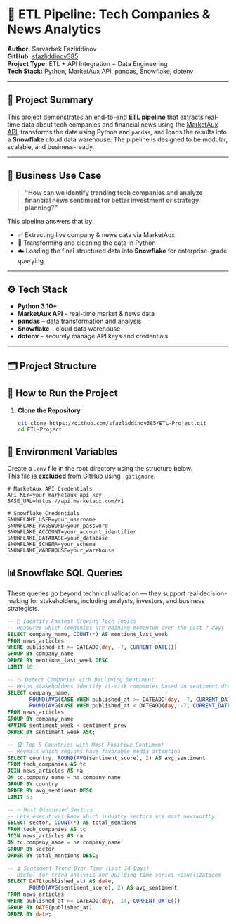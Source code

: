 # 🚀 ETL Pipeline: Tech Companies & News Analytics

**Author:** Sarvarbek Fazliddinov  
**GitHub:** [sfazliddinov385](https://github.com/sfazliddinov385)  
**Project Type:** ETL + API Integration + Data Engineering  
**Tech Stack:** Python, MarketAux API, pandas, Snowflake, dotenv

---

## 📌 Project Summary

This project demonstrates an end-to-end **ETL pipeline** that extracts real-time data about tech companies and financial news using the [MarketAux API](https://www.marketaux.com/), transforms the data using Python and `pandas`, and loads the results into a **Snowflake** cloud data warehouse. The pipeline is designed to be modular, scalable, and business-ready.

---

## 🎯 Business Use Case

> **"How can we identify trending tech companies and analyze financial news sentiment for better investment or strategy planning?"**

This pipeline answers that by:

- ✅ Extracting live company & news data via MarketAux  
- 🔧 Transforming and cleaning the data in Python  
- ☁️ Loading the final structured data into **Snowflake** for enterprise-grade querying  

---

## ⚙️ Tech Stack

- **Python 3.10+**
- **MarketAux API** – real-time market & news data
- **pandas** – data transformation and analysis
- **Snowflake** – cloud data warehouse
- **dotenv** – securely manage API keys and credentials

---

## 🗂️ Project Structure
## 🚀 How to Run the Project

1. **Clone the Repository**
   ```bash
   git clone https://github.com/sfazliddinov385/ETL-Project.git
   cd ETL-Project


## 🔐 Environment Variables

Create a `.env` file in the root directory using the structure below.  
This file is **excluded** from GitHub using `.gitignore`.

```env
# MarketAux API Credentials
API_KEY=your_marketaux_api_key
BASE_URL=https://api.marketaux.com/v1

# Snowflake Credentials
SNOWFLAKE_USER=your_username
SNOWFLAKE_PASSWORD=your_password
SNOWFLAKE_ACCOUNT=your_account_identifier
SNOWFLAKE_DATABASE=your_database
SNOWFLAKE_SCHEMA=your_schema
SNOWFLAKE_WAREHOUSE=your_warehouse

```
## 📊Snowflake SQL Queries

These queries go beyond technical validation — they support real decision-making for stakeholders, including analysts, investors, and business strategists.

```sql
-- 🚀 Identify Fastest Growing Tech Topics
-- Measures which companies are gaining momentum over the past 7 days
SELECT company_name, COUNT(*) AS mentions_last_week
FROM news_articles
WHERE published_at >= DATEADD(day, -7, CURRENT_DATE())
GROUP BY company_name
ORDER BY mentions_last_week DESC
LIMIT 10;

-- 📉 Detect Companies with Declining Sentiment
-- Helps stakeholders identify at-risk companies based on sentiment drop
SELECT company_name,
       ROUND(AVG(CASE WHEN published_at >= DATEADD(day, -7, CURRENT_DATE()) THEN sentiment_score END), 2) AS sentiment_week,
       ROUND(AVG(CASE WHEN published_at < DATEADD(day, -7, CURRENT_DATE()) THEN sentiment_score END), 2) AS sentiment_prev
FROM news_articles
GROUP BY company_name
HAVING sentiment_week < sentiment_prev
ORDER BY sentiment_week ASC;

-- 🏆 Top 5 Countries with Most Positive Sentiment
-- Reveals which regions have favorable media attention
SELECT country, ROUND(AVG(sentiment_score), 2) AS avg_sentiment
FROM tech_companies AS tc
JOIN news_articles AS na
ON tc.company_name = na.company_name
GROUP BY country
ORDER BY avg_sentiment DESC
LIMIT 5;

-- 🔥 Most Discussed Sectors
-- Lets executives know which industry sectors are most newsworthy
SELECT sector, COUNT(*) AS total_mentions
FROM tech_companies AS tc
JOIN news_articles AS na
ON tc.company_name = na.company_name
GROUP BY sector
ORDER BY total_mentions DESC;

-- ⏳ Sentiment Trend Over Time (Last 14 Days)
-- Useful for trend analysis and building time-series visualizations
SELECT DATE(published_at) AS date,
       ROUND(AVG(sentiment_score), 2) AS avg_sentiment
FROM news_articles
WHERE published_at >= DATEADD(day, -14, CURRENT_DATE())
GROUP BY DATE(published_at)
ORDER BY date;



